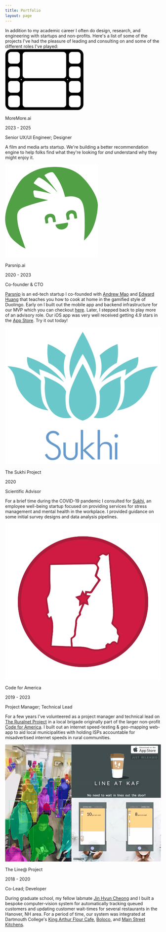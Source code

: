 ```yaml
---
title: Portfolio
layout: page
---
```


<div>In addition to my academic career I often do design, research, and engineering with startups and non-profits. Here's a list of some of the projects I've had the pleasure of leading and consulting on and some of the different roles I've played:</div>

<div class="item not-prose">
  <div class="img-text">
    <div class="img-container">
      <img src="/assets/images/moremore_logo.png" alt="moremore.ai">
    </div>
    <div>
      <p class="name">MoreMore.ai</p>
      <p class="years">2023 - 2025</p>
      <p class="role">Senior UX/UI Engineer; Designer</p>
    </div>
  </div>
  <p class="description">A film and media arts startup. We're building a better recommendation engine to help folks find what they're looking for <em>and</em> understand why they might enjoy it.</p>
</div>

<div class="item not-prose">
<div class="img-text">
  <div class="img-container" >
  <img src="/assets/images/parnsip_logo.png" alt="parsnip.ai">
  </div>
  <div>
    <p class="name">Parsnip.ai</p>
    <p class="years">2020 - 2023</p>
    <p class="role">Co-founder & CTO</p>
  </div>
</div>
  <p class="description"><a class="link" href="https://parsnip.ai">Parsnip</a> is an ed-tech startup I co-founded with <a class="link" href="https://www.andrewmao.net/">Andrew Mao</a> and <a class="link" href="https://www.linkedin.com/in/edward-w-huang/">Edward Huang</a> that teaches you how to cook at home in the gamified style of Duolingo. Early on I built out the mobile app and backend infrastructure for our MVP which you can checkout <a class="link" href="https://www.dropbox.com/scl/fi/wt8ktjf2pxh8uz1gmper1/parsnip.mp4?rlkey=qtl8cto0ryf01qc7hakh8nhdd&dl=0">here</a>. Later, I stepped back to play more of an advisory role. Our iOS app was very well received getting 4.9 stars in the <a class="link" href="https://apps.apple.com/us/app/parsnip-level-up-your-cooking/id1592325213?_branch_match_id=1208472994325309684&_branch_referrer=H4sIAAAAAAAAA8soKSkottLXL0gsKs7LLNBLLCjQy8nMy9ZPyS/Py8lPTAEKAAB24JCrJAAAAA%3D%3D">App Store</a>. Try it out today!</p>
</div>

<div class="item not-prose">
<div class="img-text">
  <div class="img-container">
    <img src="/assets/images/sukhi_logo.png" alt="sukhi" >
  </div>
  <div >
    <p class="name">The Sukhi Project</p>
    <p class="years">2020</p>
    <p class="role">Scientific Advisor</p>
  </div>
</div>
  <p class="description">For a brief time during the COVID-19 pandemic I consulted for <a class="link" href="https://www.thesukhiproject.com/">Sukhi</a>, an employee well-being startup focused on providing services for stress management and mental health in the workplace. I provided guidance on some initial survey designs and data analysis pipelines.</p>
</div>

<div class="item not-prose">
<div class="img-text">
  <div class="img-container">
    <img src="/assets/images/Code4UV_logo.png" alt="code4uv" >
  </div>
  <div class="not-prose">
    <p class="name">Code for America</p>
    <p class="years">2019 - 2023</p>
    <p class="role">Project Manager; Technical Lead</p>
  </div>
</div>
  <p class="description">For a few years I've volunteered as a project manager and technical lead on <a class="link" href="https://codeforuv.org/">The Ruralnet Project</a> in a local brigade originally part of the larger non-profit <a class="link" href="https://codeforamerica.org/">Code for America</a>. I built out an internet speed-testing &  geo-mapping web-app to aid local municipalities with holding ISPs accountable for misadvertised internet speeds in rural communities.</p>
</div>

<div class="item not-prose">
<div class="img-text">
  <div class="img-container">
    <img src="/assets/images/kaf_full.png" alt="lineatkaf" >
  </div>
  <div class="not-prose description">
    <p class="name">The Line@ Project</p>
    <p class="years">2018 - 2020</p>
    <p class="role">Co-Lead; Developer</p>
  </div>
</div>
  <p class="description">During graduate school, my fellow labmate <a class="link" href="https://jinhyuncheong.com/about/">Jin Hyun Cheong</a> and I built a bespoke computer-vision system for automatically tracking queued customers and updating customer wait-times for several restaurants in the Hanover, NH area. For a period of time, our system was integrated at Dartmouth College's <a class="link" href="https://www.kingarthurbaking.com/cafe-bakery-store">King Arthur Flour Cafe</a>, <a class="link" href="https://boloco.com/">Boloco</a>, and <a class="link" href="https://www.main-street-kitchens.com/">Main Street Kitchens</a>.</p>
</div>
